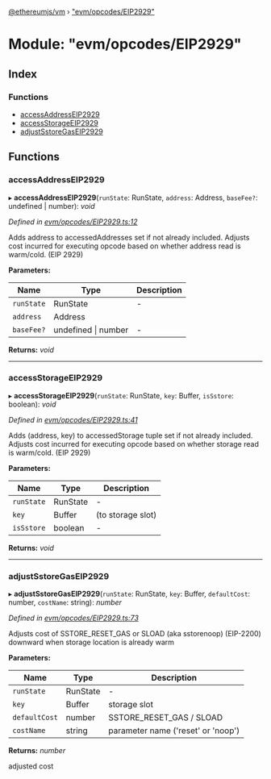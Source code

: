 [@ethereumjs/vm](../README.md) › ["evm/opcodes/EIP2929"](_evm_opcodes_eip2929_.md)

# Module: "evm/opcodes/EIP2929"

## Index

### Functions

* [accessAddressEIP2929](_evm_opcodes_eip2929_.md#accessaddresseip2929)
* [accessStorageEIP2929](_evm_opcodes_eip2929_.md#accessstorageeip2929)
* [adjustSstoreGasEIP2929](_evm_opcodes_eip2929_.md#adjustsstoregaseip2929)

## Functions

###  accessAddressEIP2929

▸ **accessAddressEIP2929**(`runState`: RunState, `address`: Address, `baseFee?`: undefined | number): *void*

*Defined in [evm/opcodes/EIP2929.ts:12](https://github.com/ethereumjs/ethereumjs-vm/blob/master/packages/vm/lib/evm/opcodes/EIP2929.ts#L12)*

Adds address to accessedAddresses set if not already included.
Adjusts cost incurred for executing opcode based on whether address read
is warm/cold. (EIP 2929)

**Parameters:**

Name | Type | Description |
------ | ------ | ------ |
`runState` | RunState | - |
`address` | Address |   |
`baseFee?` | undefined &#124; number | - |

**Returns:** *void*

___

###  accessStorageEIP2929

▸ **accessStorageEIP2929**(`runState`: RunState, `key`: Buffer, `isSstore`: boolean): *void*

*Defined in [evm/opcodes/EIP2929.ts:41](https://github.com/ethereumjs/ethereumjs-vm/blob/master/packages/vm/lib/evm/opcodes/EIP2929.ts#L41)*

Adds (address, key) to accessedStorage tuple set if not already included.
Adjusts cost incurred for executing opcode based on whether storage read
is warm/cold. (EIP 2929)

**Parameters:**

Name | Type | Description |
------ | ------ | ------ |
`runState` | RunState | - |
`key` | Buffer | (to storage slot)  |
`isSstore` | boolean | - |

**Returns:** *void*

___

###  adjustSstoreGasEIP2929

▸ **adjustSstoreGasEIP2929**(`runState`: RunState, `key`: Buffer, `defaultCost`: number, `costName`: string): *number*

*Defined in [evm/opcodes/EIP2929.ts:73](https://github.com/ethereumjs/ethereumjs-vm/blob/master/packages/vm/lib/evm/opcodes/EIP2929.ts#L73)*

Adjusts cost of SSTORE_RESET_GAS or SLOAD (aka sstorenoop) (EIP-2200) downward when storage
location is already warm

**Parameters:**

Name | Type | Description |
------ | ------ | ------ |
`runState` | RunState | - |
`key` | Buffer | storage slot |
`defaultCost` | number | SSTORE_RESET_GAS / SLOAD |
`costName` | string | parameter name ('reset' or 'noop') |

**Returns:** *number*

adjusted cost
